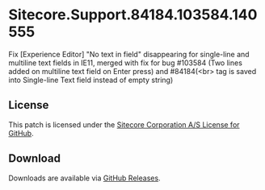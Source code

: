 # Sitecore.Support.84184.103584.140555
Fix [Experience Editor] &quot;No text in field&quot; disappearing for single-line and multiline text fields in IE11, merged with fix for bug #103584 (Two lines added on multiline text field on Enter press) and #84184(&lt;br&gt; tag is saved into Single-line Text field instead of empty string)

## License  
This patch is licensed under the [Sitecore Corporation A/S License for GitHub](https://github.com/sitecoresupport/Sitecore.Support.84184.103584.140555/blob/master/LICENSE).  

## Download  
Downloads are available via [GitHub Releases](https://github.com/sitecoresupport/Sitecore.Support.84184.103584.140555/releases).  
